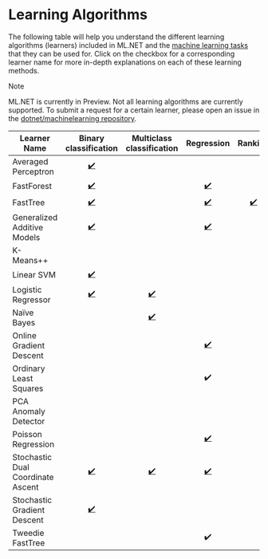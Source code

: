 # Learning Algorithms
The following table will help you understand the different learning algorithms (learners) included in ML.NET and the [machine learning tasks](tasks.md) that they can be used for. Click on the checkbox for a corresponding learner name for more in-depth explanations on each of these learning methods.

> [!NOTE]
> ML.NET is currently in Preview. Not all learning algorithms are currently supported. To submit a request for a certain learner, please open an issue in the [dotnet/machinelearning repository](https://github.com/dotnet/machinelearning/issues).

| Learner Name | Binary classification | Multiclass classification | Regression | Ranking | Clustering | Anomaly Detection |
| --- |:---:|:---:|:---:|:---:|:---:|:---:|
| Averaged Perceptron |[:heavy_check_mark:](xref:Microsoft.ML.Trainers.AveragedPerceptronBinaryClassifier)||||||
| FastForest|[:heavy_check_mark:](xref:Microsoft.ML.Trainers.FastForestBinaryClassifier)||[:heavy_check_mark:](xref:Microsoft.ML.Trainers.FastForestRegressor)||||
| FastTree |[:heavy_check_mark:](xref:Microsoft.ML.Trainers.FastTreeBinaryClassifier)||[:heavy_check_mark:](xref:Microsoft.ML.Trainers.FastTreeRegressor)|[:heavy_check_mark:](xref:Microsoft.ML.Trainers.FastTreeRanker)|||
| Generalized Additive Models |[:heavy_check_mark:](xref:Microsoft.ML.Trainers.GeneralizedAdditiveModelBinaryClassifier)||[:heavy_check_mark:](xref:Microsoft.ML.Trainers.GeneralizedAdditiveModelRegressor)||||
| K-Means++ |||||[:heavy_check_mark:](xref:Microsoft.ML.Trainers.KMeansPlusPlusClusterer)||
| Linear SVM |[:heavy_check_mark:](xref:Microsoft.ML.Trainers.LinearSvmBinaryClassifier)||||||
| Logistic Regressor |[:heavy_check_mark:](xref:Microsoft.ML.Trainers.LogisticRegressionBinaryClassifier)|[:heavy_check_mark:](xref:Microsoft.ML.Trainers.LogisticRegressionClassifier)|||||
| Naïve Bayes ||[:heavy_check_mark:](xref:Microsoft.ML.Trainers.NaiveBayesClassifier)|||||
| Online Gradient Descent |||[:heavy_check_mark:](xref:Microsoft.ML.Trainers.OnlineGradientDescentRegressor)||||
| Ordinary Least Squares |||:heavy_check_mark:||||
| PCA Anomaly Detector ||||||[:heavy_check_mark:](xref:Microsoft.ML.Trainers.PcaAnomalyDetector)
| Poisson Regression |||[:heavy_check_mark:](xref:Microsoft.ML.Trainers.PoissonRegressor)||||
| Stochastic Dual Coordinate Ascent |[:heavy_check_mark:](xref:Microsoft.ML.Trainers.StochasticDualCoordinateAscentBinaryClassifier)|[:heavy_check_mark:](xref:Microsoft.ML.Trainers.StochasticDualCoordinateAscentClassifier)|[:heavy_check_mark:](xref:Microsoft.ML.Trainers.StochasticDualCoordinateAscentRegressor)||||
| Stochastic Gradient Descent |[:heavy_check_mark:](xref:Microsoft.ML.Trainers.StochasticGradientDescentBinaryClassifier)||||||
| Tweedie FastTree |||:heavy_check_mark:||||
